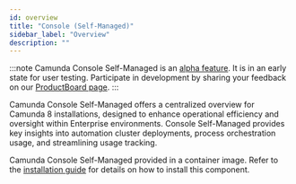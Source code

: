 ```yaml
---
id: overview
title: "Console (Self-Managed)"
sidebar_label: "Overview"
description: ""
---
```


:::note
Camunda Console Self-Managed is an [alpha feature](/reference/alpha-features.md). It is in an early state for user testing. Participate in development by sharing your feedback on our [ProductBoard page](https://portal.productboard.com/q4b4cm3z3fkx5zesq51o3mz3).
:::

Camunda Console Self-Managed offers a centralized overview for Camunda 8 installations, designed to enhance operational efficiency and oversight within Enterprise environments. Console Self-Managed provides key insights into automation cluster deployments, process orchestration usage, and streamlining usage tracking.

Camunda Console Self-Managed provided in a container image. Refer to the [installation guide](../../self-managed/platform-deployment/overview.md) for details on how to install this component.
